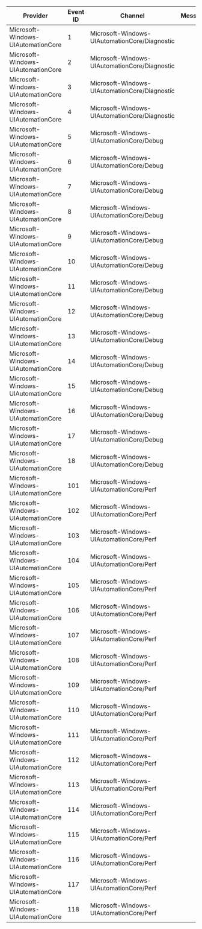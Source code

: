 Provider                            |  Event ID  |  Channel                                        |  Message
------------------------------------|------------|-------------------------------------------------|---------
Microsoft-Windows-UIAutomationCore  |  1         |  Microsoft-Windows-UIAutomationCore/Diagnostic  |
Microsoft-Windows-UIAutomationCore  |  2         |  Microsoft-Windows-UIAutomationCore/Diagnostic  |
Microsoft-Windows-UIAutomationCore  |  3         |  Microsoft-Windows-UIAutomationCore/Diagnostic  |
Microsoft-Windows-UIAutomationCore  |  4         |  Microsoft-Windows-UIAutomationCore/Diagnostic  |
Microsoft-Windows-UIAutomationCore  |  5         |  Microsoft-Windows-UIAutomationCore/Debug       |
Microsoft-Windows-UIAutomationCore  |  6         |  Microsoft-Windows-UIAutomationCore/Debug       |
Microsoft-Windows-UIAutomationCore  |  7         |  Microsoft-Windows-UIAutomationCore/Debug       |
Microsoft-Windows-UIAutomationCore  |  8         |  Microsoft-Windows-UIAutomationCore/Debug       |
Microsoft-Windows-UIAutomationCore  |  9         |  Microsoft-Windows-UIAutomationCore/Debug       |
Microsoft-Windows-UIAutomationCore  |  10        |  Microsoft-Windows-UIAutomationCore/Debug       |
Microsoft-Windows-UIAutomationCore  |  11        |  Microsoft-Windows-UIAutomationCore/Debug       |
Microsoft-Windows-UIAutomationCore  |  12        |  Microsoft-Windows-UIAutomationCore/Debug       |
Microsoft-Windows-UIAutomationCore  |  13        |  Microsoft-Windows-UIAutomationCore/Debug       |
Microsoft-Windows-UIAutomationCore  |  14        |  Microsoft-Windows-UIAutomationCore/Debug       |
Microsoft-Windows-UIAutomationCore  |  15        |  Microsoft-Windows-UIAutomationCore/Debug       |
Microsoft-Windows-UIAutomationCore  |  16        |  Microsoft-Windows-UIAutomationCore/Debug       |
Microsoft-Windows-UIAutomationCore  |  17        |  Microsoft-Windows-UIAutomationCore/Debug       |
Microsoft-Windows-UIAutomationCore  |  18        |  Microsoft-Windows-UIAutomationCore/Debug       |
Microsoft-Windows-UIAutomationCore  |  101       |  Microsoft-Windows-UIAutomationCore/Perf        |
Microsoft-Windows-UIAutomationCore  |  102       |  Microsoft-Windows-UIAutomationCore/Perf        |
Microsoft-Windows-UIAutomationCore  |  103       |  Microsoft-Windows-UIAutomationCore/Perf        |
Microsoft-Windows-UIAutomationCore  |  104       |  Microsoft-Windows-UIAutomationCore/Perf        |
Microsoft-Windows-UIAutomationCore  |  105       |  Microsoft-Windows-UIAutomationCore/Perf        |
Microsoft-Windows-UIAutomationCore  |  106       |  Microsoft-Windows-UIAutomationCore/Perf        |
Microsoft-Windows-UIAutomationCore  |  107       |  Microsoft-Windows-UIAutomationCore/Perf        |
Microsoft-Windows-UIAutomationCore  |  108       |  Microsoft-Windows-UIAutomationCore/Perf        |
Microsoft-Windows-UIAutomationCore  |  109       |  Microsoft-Windows-UIAutomationCore/Perf        |
Microsoft-Windows-UIAutomationCore  |  110       |  Microsoft-Windows-UIAutomationCore/Perf        |
Microsoft-Windows-UIAutomationCore  |  111       |  Microsoft-Windows-UIAutomationCore/Perf        |
Microsoft-Windows-UIAutomationCore  |  112       |  Microsoft-Windows-UIAutomationCore/Perf        |
Microsoft-Windows-UIAutomationCore  |  113       |  Microsoft-Windows-UIAutomationCore/Perf        |
Microsoft-Windows-UIAutomationCore  |  114       |  Microsoft-Windows-UIAutomationCore/Perf        |
Microsoft-Windows-UIAutomationCore  |  115       |  Microsoft-Windows-UIAutomationCore/Perf        |
Microsoft-Windows-UIAutomationCore  |  116       |  Microsoft-Windows-UIAutomationCore/Perf        |
Microsoft-Windows-UIAutomationCore  |  117       |  Microsoft-Windows-UIAutomationCore/Perf        |
Microsoft-Windows-UIAutomationCore  |  118       |  Microsoft-Windows-UIAutomationCore/Perf        |